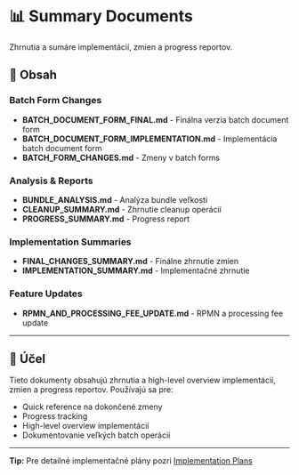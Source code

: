 # 📊 Summary Documents

Zhrnutia a sumáre implementácií, zmien a progress reportov.

## 📂 Obsah

### Batch Form Changes
- **BATCH_DOCUMENT_FORM_FINAL.md** - Finálna verzia batch document form
- **BATCH_DOCUMENT_FORM_IMPLEMENTATION.md** - Implementácia batch document form
- **BATCH_FORM_CHANGES.md** - Zmeny v batch forms

### Analysis & Reports
- **BUNDLE_ANALYSIS.md** - Analýza bundle veľkosti
- **CLEANUP_SUMMARY.md** - Zhrnutie cleanup operácií
- **PROGRESS_SUMMARY.md** - Progress report

### Implementation Summaries
- **FINAL_CHANGES_SUMMARY.md** - Finálne zhrnutie zmien
- **IMPLEMENTATION_SUMMARY.md** - Implementačné zhrnutie

### Feature Updates
- **RPMN_AND_PROCESSING_FEE_UPDATE.md** - RPMN a processing fee update

---

## 📝 Účel

Tieto dokumenty obsahujú zhrnutia a high-level overview implementácií, zmien a progress reportov. Používajú sa pre:

- Quick reference na dokončené zmeny
- Progress tracking
- High-level overview implementácií
- Dokumentovanie veľkých batch operácií

---

**Tip:** Pre detailné implementačné plány pozri [Implementation Plans](../04-implementation-plans/)

